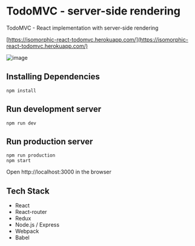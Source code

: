 # TodoMVC - server-side rendering
TodoMVC - React implementation with server-side rendering


[https://isomorphic-react-todomvc.herokuapp.com/](https://isomorphic-react-todomvc.herokuapp.com/)

![image](https://farm8.staticflickr.com/7225/26925088002_dc58019b38_b.jpg)


## Installing Dependencies

```
npm install
```

## Run development server

```
npm run dev
```

## Run production server

```
npm run production
npm start
```

Open http://localhost:3000 in the browser

## Tech Stack
 - React
 - React-router
 - Redux
 - Node.js / Express
 - Webpack
 - Babel
